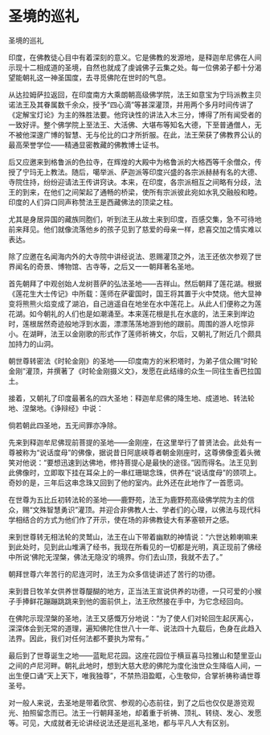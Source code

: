 # 圣境的巡礼

圣境的巡礼

印度，在佛教徒心目中有着深刻的意义。它是佛教的发源地，是释迦牟尼佛在人间示现十二相成道的圣境，自然也就成了虔诚佛子云集之处。每一位佛弟子都十分渴望能朝礼这一神圣国度，去寻觅佛陀在世时的气息。

从达拉姆萨拉返回，在印度南方大乘朗朝高级佛学院，法王如意宝为宁玛派教主贝诺法王及其眷属数千余众，授予“四心滴”等甚深灌顶，并用两个多月时间传讲了《定解宝灯论》为主的殊胜法要。他窍诀性的讲法入木三分，博得了所有闻受者的一致好评。整个佛学院上至法王、大活佛、大堪布等知名大德，下至普通僧人，无不被他深邃广博的智慧、无与伦比的口才所折服。在此，法王荣获了佛教界公认的最高荣誉学位——精通显密教藏的佛教博士证书。

后又应邀来到格鲁派的色拉寺，在辉煌的大殿中为格鲁派的大格西等千余僧众，传授了宁玛无上教法。随后，噶举派、萨迦派等印度兴盛的各宗派赫赫有名的大德、寺院住持，纷纷迎请法王传讲窍诀。本来，在印度，各宗派相互之间略有分歧，法王的到来，在他们之间架起了通畅的桥梁，使所有宗派彼此宛如水乳交融般和睦。印度的人们异口同声称赞法王是西藏佛法的顶梁之柱。

尤其是身居异国的藏族同胞们，听到法王从故土来到印度，百感交集，急不可待地前来拜见。他们就像流落他乡的孩子见到了慈爱的母亲一样，悲喜交加之情实难以表达。

除了应邀在名闻海内外的大寺院中讲经说法、恩赐灌顶之外，法王还依次参观了世界闻名的奇景、博物馆、古寺等，之后又一一朝拜著名圣地。

首先朝拜了中观创始人龙树菩萨的弘法圣地——吉祥山。然后朝拜了莲花湖。根据《莲花生大士传记》中所载：莲师在萨霍国时，国王将其置于火中焚烧。他大显神变将熊熊火焰变成了湖泊，自己逍遥自在地坐在水中莲花上。从此人们便称之为莲花湖。如今朝礼的人们也是如潮涌至。本来莲花根是扎在水底的，法王来到岸边时，莲根居然奇迹般地浮到水面，漂漂荡荡地游到他的跟前。周围的游人吃惊非小。在湖畔，法王以金刚歌的形式作了莲师祈祷文，尔后，又朝礼了附近几个颇具加持力的山洞。

朝世尊转密法《时轮金刚》的圣地——印度南方的米积塔时，为弟子信众赐“时轮金刚”灌顶，并撰著了《时轮金刚摄义文》，发愿在此结缘的众生一同往生香巴拉国土。

接着，又朝礼了印度最著名的四大圣地：释迦牟尼佛的降生地、成道地、转法轮地、涅槃地。《诤辩经》中说：

倘若朝此四圣地，五无间罪亦净除。

先来到释迦牟尼佛现前菩提的圣地——金刚座，在这里举行了普贤法会。此处有一尊被称为“说话度母”的佛像，据说昔日阿底峡尊者朝金刚座时，这尊佛像歪着头微笑对他说：“要想迅速到达佛地，修持菩提心是最快的途径。”因而得名。法王见到此佛像时，立即取下挂在耳朵上的一串红珊瑚念珠，供养在“说话度母”的颈项上。奇妙的是，三年后这串念珠又回到了他的室内。此外还在此地作了一首愿词。

在世尊为五比丘初转法轮的圣地——鹿野苑，法王为鹿野苑高级佛学院为主的信众，赐“文殊智慧勇识”灌顶。并迎合非佛教人士、学者们的心理，以佛法与现代科学相结合的方式为他们作了开示，使在场的非佛教徒大有茅塞顿开之感。

来到世尊转无相法轮的灵鹫山，法王在山下带着幽默的神情说：“六世达赖喇嘛来到此处时，见到此山堆满了经书，我现在所看见的一切都是光明，真正现前了佛经中所说‘佛陀无涅槃，佛法无隐没’的境界。你们去山顶，我就不去了。”

朝拜世尊六年苦行的尼连河时，法王为众多信徒讲述了苦行的功德。

来到昔日牧羊女供养世尊醍醐的地方，正当法王宣说供养的功德，一只可爱的小猴子手捧鲜花蹦蹦跳跳来到他的面前供上，法王欣然接在手中，为它念经回向。

在佛陀示现涅槃的圣地，法王又感慨万分地说：“为了使人们对轮回生起厌离心，深深体会到无常的道理，遍知佛陀住世八十一年、说法四十九载后，色身在此趋入法界。因此，我们对任何法都不要执为常有。”

最后到了世尊诞生之地——蓝毗尼花园。这座花园位于横亘喜马拉雅山和楚里亚山之间的卢尼河畔。朝礼此地时，想到大慈大悲的佛陀为度化浊世众生降临人间，一出生便口诵“天上天下，唯我独尊”，不禁热泪盈眶，心生敬仰，合掌祈祷称诵世尊圣号。

对一般人来说，去圣地是带着欣赏、参观的心态前往，到了之后也仅仅是游览观光、拍照留念而已。法王一行朝拜圣地，却着重于祈祷、顶礼、转绕、发心、发愿等。可见，大成就者无论讲经说法还是巡礼圣地，都与平凡人大有区别。

